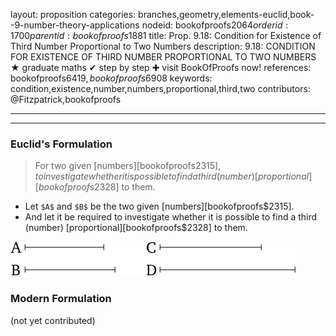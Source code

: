 layout: proposition
categories: branches,geometry,elements-euclid,book--9-number-theory-applications
nodeid: bookofproofs$2064
orderid: 1700
parentid: bookofproofs$1881
title: Prop. 9.18: Condition for Existence of Third Number Proportional to Two Numbers
description: 9.18: CONDITION FOR EXISTENCE OF THIRD NUMBER PROPORTIONAL TO TWO NUMBERS &#9733; graduate maths &#10004; step by step &#10010; visit BookOfProofs now!
references: bookofproofs$6419,bookofproofs$6908
keywords: condition,existence,number,numbers,proportional,third,two
contributors: @Fitzpatrick,bookofproofs

---


---

### Euclid's Formulation

> For two given [numbers][bookofproofs$2315], to investigate whether it is possible to find a third (number) [proportional][bookofproofs$2328] to them.

* Let `$A$` and `$B$` be the two given [numbers][bookofproofs$2315].
* And let it be required to investigate whether it is possible to find a third (number) [proportional][bookofproofs$2328] to them.

![fig18e](https://github.com/bookofproofs/bookofproofs.github.io/blob/main/_sources/_assets/images/euclid/Book09/fig18e.png?raw=true)



### Modern Formulation

(not yet contributed)
